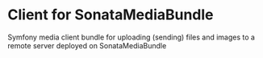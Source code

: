 # Сlient for SonataMediaBundle
Symfony media client bundle for uploading (sending) files and images to a remote server deployed on SonataMediaBundle